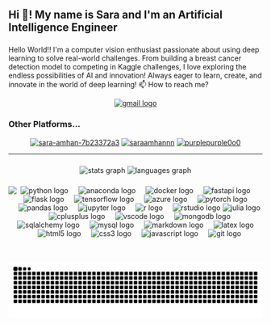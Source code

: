 <h2 align="left">Hi 👋! My name is Sara and I'm an Artificial Intelligence Engineer</h2>

###

<p style="text-align: left;">
  Hello World!! I'm a computer vision enthusiast passionate about using deep learning to solve real-world challenges. From building a breast cancer detection model to competing in Kaggle challenges, I love exploring the endless possibilities of AI and innovation! Always eager to learn, create, and innovate in the world of deep learning!
      📫 How to reach me?
    <div align="center">
      <a href="mailto:saraamhanw@gmail.com" target="_blank">
        <img src="https://img.shields.io/static/v1?message=Gmail&logo=gmail&label=&color=D14836&logoColor=white&labelColor=&style=for-the-badge" height="35" alt="gmail logo">
      </a>
    </div>
</p>


<h3 align="left">Other Platforms...</h3>

<div align="center">
  <a href="https://linkedin.com/in/sara-amhan-7b23372a3" target="blank"><img align="center" src="https://raw.githubusercontent.com/rahuldkjain/github-profile-readme-generator/master/src/images/icons/Social/linked-in-alt.svg" alt="sara-amhan-7b23372a3" height="30" width="40" /></a>
  <a href="https://kaggle.com/saraamhannn" target="blank"><img align="center" src="https://raw.githubusercontent.com/rahuldkjain/github-profile-readme-generator/master/src/images/icons/Social/kaggle.svg" alt="saraamhannn" height="30" width="40" /></a>
  <a href="https://www.leetcode.com/purplepurple0o0" target="blank"><img align="center" src="https://raw.githubusercontent.com/rahuldkjain/github-profile-readme-generator/master/src/images/icons/Social/leet-code.svg" alt="purplepurple0o0" height="30" width="40" /></a>
</div>

----

###

<div align="center">
  <img src="https://github-readme-stats.vercel.app/api?username=purple86a&hide_title=false&hide_rank=false&show_icons=true&include_all_commits=true&count_private=true&disable_animations=false&theme=github_dark&locale=en&hide_border=false" height="150" alt="stats graph"  />
  <img src="https://github-readme-stats.vercel.app/api/top-langs?username=purple86a&locale=en&hide_title=false&layout=compact&card_width=320&langs_count=5&theme=github_dark&hide_border=false" height="150" alt="languages graph"  />
</div>

###

###

<img align="left" height="150" src="https://media3.giphy.com/media/v1.Y2lkPTc5MGI3NjExajd0bThhMHFyYjF6ang3NjJhd25mN3ZqenJ2OWhsZzZ2eDV0MzllNSZlcD12MV9pbnRlcm5hbF9naWZfYnlfaWQmY3Q9cw/TjaTrZlziu73ZZzgXj/giphy.gif"  />

###

<div align="center">
  <img src="https://cdn.jsdelivr.net/gh/devicons/devicon/icons/python/python-original.svg" height="45" alt="python logo"  />
  <img width="12" />
  <img src="https://cdn.jsdelivr.net/gh/devicons/devicon/icons/anaconda/anaconda-original.svg" height="45" alt="anaconda logo"  />
  <img width="12" />
  <img src="https://cdn.jsdelivr.net/gh/devicons/devicon/icons/docker/docker-original.svg" height="45" alt="docker logo"  />
  <img width="12" />
  <img src="https://cdn.jsdelivr.net/gh/devicons/devicon/icons/fastapi/fastapi-original.svg" height="45" alt="fastapi logo"  />
  <img width="12" />
  <img src="https://cdn.jsdelivr.net/gh/devicons/devicon/icons/flask/flask-original.svg" height="45" alt="flask logo"  />
  <img width="12" />
  <img src="https://cdn.jsdelivr.net/gh/devicons/devicon/icons/tensorflow/tensorflow-original.svg" height="45" alt="tensorflow logo"  />
  <img width="12" />
  <img src="https://cdn.jsdelivr.net/gh/devicons/devicon/icons/azure/azure-original.svg" height="45" alt="azure logo"  />
  <img width="12" />
  <img src="https://cdn.jsdelivr.net/gh/devicons/devicon/icons/pytorch/pytorch-original.svg" height="45" alt="pytorch logo"  />
  <img width="12" />
  <img src="https://cdn.jsdelivr.net/gh/devicons/devicon/icons/pandas/pandas-original.svg" height="45" alt="pandas logo"  />
  <img width="12" />
  <img src="https://cdn.jsdelivr.net/gh/devicons/devicon/icons/jupyter/jupyter-original.svg" height="45" alt="jupyter logo"  />
  <img width="12" />
  <img src="https://cdn.jsdelivr.net/gh/devicons/devicon/icons/r/r-original.svg" height="45" alt="r logo"  />
  <img width="12" />
  <img src="https://cdn.jsdelivr.net/gh/devicons/devicon/icons/rstudio/rstudio-original.svg" height="45" alt="rstudio logo"  />
  <img src="https://cdn.jsdelivr.net/gh/devicons/devicon/icons/julia/julia-original.svg" height="45" alt="julia logo"  />
  <img width="12" />
  <img src="https://cdn.jsdelivr.net/gh/devicons/devicon/icons/cplusplus/cplusplus-original.svg" height="45" alt="cplusplus logo"  />
  <img width="12" />
  <img src="https://cdn.jsdelivr.net/gh/devicons/devicon/icons/vscode/vscode-original.svg" height="45" alt="vscode logo"  />
  <img width="12" />
  <img src="https://cdn.jsdelivr.net/gh/devicons/devicon/icons/mongodb/mongodb-original.svg" height="45" alt="mongodb logo"  />
  <img width="12" />
  <img src="https://cdn.jsdelivr.net/gh/devicons/devicon/icons/sqlalchemy/sqlalchemy-original.svg" height="45" alt="sqlalchemy logo"  />
  <img width="12" />
  <img src="https://cdn.jsdelivr.net/gh/devicons/devicon/icons/mysql/mysql-original.svg" height="45" alt="mysql logo"  />
  <img width="12" />
  <img src="https://cdn.jsdelivr.net/gh/devicons/devicon/icons/markdown/markdown-original.svg" height="45" alt="markdown logo"  />
  <img width="12" />
  <img src="https://cdn.jsdelivr.net/gh/devicons/devicon/icons/latex/latex-original.svg" height="45" alt="latex logo"  />
  <img width="12" />
  <img src="https://cdn.jsdelivr.net/gh/devicons/devicon/icons/html5/html5-original.svg" height="45" alt="html5 logo"  />
  <img width="12" />
  <img src="https://cdn.jsdelivr.net/gh/devicons/devicon/icons/css3/css3-original.svg" height="45" alt="css3 logo"  />
  <img width="12" />
  <img src="https://cdn.jsdelivr.net/gh/devicons/devicon/icons/javascript/javascript-original.svg" height="45" alt="javascript logo"  />
  <img width="12" />
  <img src="https://cdn.jsdelivr.net/gh/devicons/devicon/icons/git/git-original.svg" height="45" alt="git logo"  />
</div>

###

<br clear="both">

<img src="https://raw.githubusercontent.com/purple86a/purple86a/output/snake.svg" alt="Snake animation" />

###

